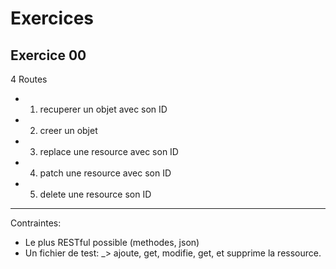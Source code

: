 # Exercices


## Exercice 00

4 Routes
- 1) recuperer un objet avec son ID
- 2) creer un objet 
- 3) replace une resource avec son ID
- 4) patch une resource avec son ID
- 5) delete une resource son ID
----------------------------------------

Contraintes:
- Le plus RESTful possible (methodes, json)
- Un fichier de test:
    _> ajoute, get, modifie, get, et supprime la ressource.